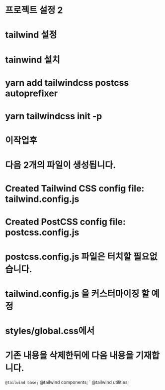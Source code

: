 # 프로젝트 설정 2

# tailwind 설정
# tainwind 설치
# yarn add tailwindcss postcss autoprefixer
# yarn tailwindcss init -p

# 이작업후 
# 다음 2개의 파일이 생성됩니다.
# Created Tailwind CSS config file: tailwind.config.js
# Created PostCSS config file: postcss.config.js

# postcss.config.js 파일은 터치할 필요없습니다.
# tailwind.config.js 을 커스터마이징 할 예정

# styles/global.css에서
# 기존 내용을 삭제한뒤에 다음 내용을 기재합니다.
` @tailwind base;
` @tailwind components;
` @tailwind utilities;



